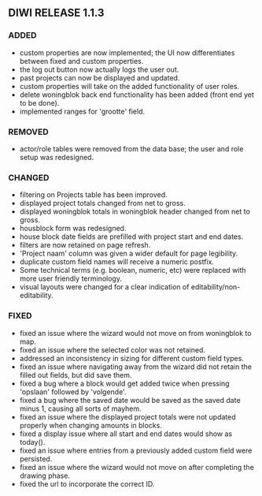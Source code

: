 ## DIWI RELEASE 1.1.3


### ADDED

- custom properties are now implemented; the UI now differentiates between fixed and custom properties.
- the log out button now actually logs the user out.
- past projects can now be displayed and updated.
- custom properties will take on the added functionality of user roles.
- delete woningblok back end functionality has been added (front end yet to be done).
- implemented ranges for 'grootte' field.


### REMOVED

- actor/role tables were removed from the data base; the user and role setup was redesigned.


### CHANGED

- filtering on Projects table has been improved.
- displayed project totals changed from net to gross.
- displayed woningblok totals in woningblok header changed from net to gross.
- housblock form was redesigned.
- house block date fields are prefilled with project start and end dates.
- filters are now retained on page refresh.
- 'Project naam' column was given a wider default for page legibility.
- duplicate custom field names will receive a numeric postfix.
- Some technical terms (e.g. boolean, numeric, etc) were replaced with more user friendly terminology.
- visual layouts were changed for a clear indication of editability/non-editability.


### FIXED

- fixed an issue where the wizard would not move on from woningblok to map.
- fixed an issue where the selected color was not retained.
- addressed an inconsistency in sizing for different custom field types.
- fixed an issue where navigating away from the wizard did not retain the filled out fields, but did save them.
- fixed a bug where a block would get added twice when pressing 'opslaan' followed by 'volgende'.
- fixed a bug where the saved date would be saved as the saved date minus 1, causing all sorts of mayhem.
- fixed an issue where the displayed project totals were not updated properly when changing amounts in blocks.
- fixed a display issue where all start and end dates would show as today().
- fixed an issue where entries from a previously added custom field were persisted.
- fixed an issue where the wizard would not move on after completing the drawing phase.
- fixed the url to incorporate the correct ID.